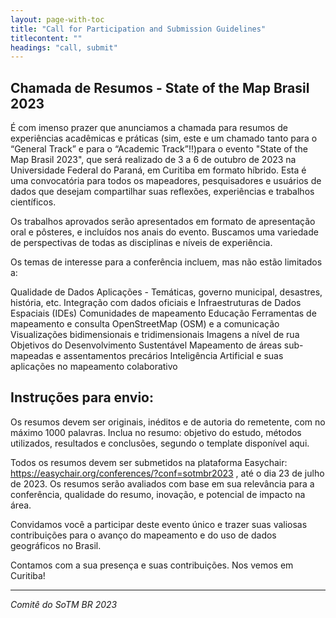 ```yaml
---
layout: page-with-toc
title: "Call for Participation and Submission Guidelines"
titlecontent: ""
headings: "call, submit"
---
```


<h2 id="call">Chamada de Resumos - State of the Map Brasil 2023</h2>




É com imenso prazer que anunciamos a chamada para resumos de experiências acadêmicas e práticas (sim, este e um chamado tanto para o “General Track” e para o “Academic Track”!!)para o evento "State of the Map Brasil 2023", que será realizado de 3 a 6 de outubro de 2023 na Universidade Federal do Paraná, em Curitiba em formato híbrido. Esta é uma convocatória para todos os mapeadores, pesquisadores e usuários de dados que desejam compartilhar suas reflexões, experiências e trabalhos científicos.

Os trabalhos aprovados serão apresentados em formato de apresentação oral e pôsteres, e incluídos nos anais do evento. Buscamos uma variedade de perspectivas de todas as disciplinas e níveis de experiência.

Os temas de interesse para a conferência incluem, mas não estão limitados a:

Qualidade de Dados
Aplicações - Temáticas, governo municipal, desastres, história, etc.
Integração com dados oficiais e Infraestruturas de Dados Espaciais (IDEs)
Comunidades de mapeamento
Educação
Ferramentas de mapeamento e consulta
OpenStreetMap (OSM) e a comunicação
Visualizações bidimensionais e tridimensionais
Imagens a nível de rua
Objetivos do Desenvolvimento Sustentável
Mapeamento de áreas sub-mapeadas e assentamentos precários
Inteligência Artificial e suas aplicações no mapeamento colaborativo


<h2 id="submit">Instruções para envio:</h2>



Os resumos devem ser originais, inéditos e de autoria do remetente, com no máximo 1000 palavras. Inclua no resumo: objetivo do estudo, métodos utilizados, resultados e conclusões, segundo o template disponível aqui. 

Todos os resumos devem ser submetidos na plataforma Easychair: https://easychair.org/conferences/?conf=sotmbr2023 , até o dia 23 de julho de 2023. 
Os resumos serão avaliados com base em sua relevância para a conferência, qualidade do resumo, inovação, e potencial de impacto na área.

Convidamos você a participar deste evento único e trazer suas valiosas contribuições para o avanço do mapeamento e do uso de dados geográficos no Brasil.

Contamos com a sua presença e suas contribuições. Nos vemos em Curitiba!

<hr>

_Comitê do SoTM BR 2023_
